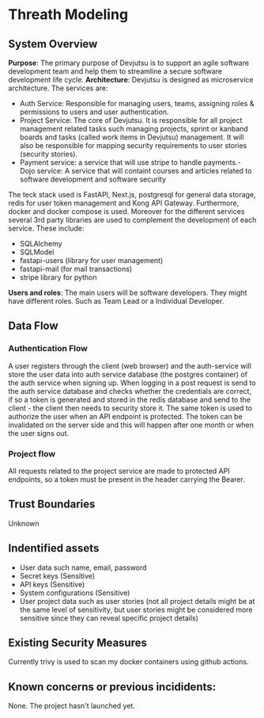# Threath Modeling

## System Overview

**Purpose**: The primary purpose of Devjutsu is to support an agile software development team and help them to streamline a secure software development life cycle.
**Architecture**: Devjutsu is designed as microservice architecture. The services are:

- Auth Service: Responsible for managing users, teams, assigning roles & permissions to users and user authentication.
- Project Service: The core of Devjutsu. It is responsible for all project management related tasks such managing projects, sprint or kanband boards and tasks (called work items in Devjutsu) management. It will also be responsible for mapping security requirements to user stories (security stories).
- Payment service: a service that will use stripe to handle payments.- Dojo service: A service that will containt courses and articles related to software development and software security

The teck stack used is FastAPI, Next.js, postgresql for general data storage, redis for user token management and Kong API Gateway. Furthermore, docker and docker compose is used. Moreover for the different services several 3rd party libraries are used to complement the development of each service. These include:

- SQLAlchemy
- SQLModel
- fastapi-users (library for user management)
- fastapi-mail (for mail transactions)
- stripe library for python

**Users and roles**: The main users will be software developers. They might have different roles. Such as Team Lead or a Individual Developer.

## Data Flow

### Authentication Flow

A user registers through the client (web browser) and the auth-service will store the user data into auth service database (the postgres container) of the auth service when signing up. When logging in a post request is send to the auth service database and checks whether the credentials are correct, if so a token is generated and stored in the redis database and send to the client - the client then needs to security store it. The same token is used to authorize the user when an API endpoint is protected. The token can be invalidated on the server side and this will happen after one month or when the user signs out.

### Project flow

All requests related to the project service are made to protected API endpoints, so a token must be present in the header carrying the Bearer.

## Trust Boundaries

Unknown

## Indentified assets

- User data such name, email, password
- Secret keys (Sensitive)
- API keys (Sensitive)
- System configurations (Sensitive)
- User project data such as user stories (not all project details might be at the same level of sensitivity, but user stories might be considered more sensitive since they can reveal specific project details)

## Existing Security Measures

Currently trivy is used to scan my docker containers using github actions.

## Known concerns or previous incididents:

None. The project hasn't launched yet.
